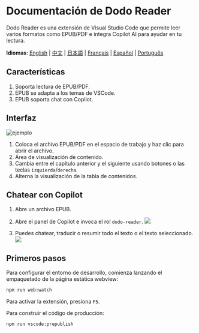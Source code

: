 # Documentación de Dodo Reader

Dodo Reader es una extensión de Visual Studio Code que permite leer varios formatos como EPUB/PDF e integra Copilot AI para ayudar en tu lectura.

**Idiomas**: [English](README.md) | [中文](README.zh-CN.md) | [日本語](README.ja.md) | [Français](README.fr.md) | [Español](README.es.md) | [Português](README.pt.md)

## Características

1. Soporta lectura de EPUB/PDF.
2. EPUB se adapta a los temas de VSCode.
3. EPUB soporta chat con Copilot.

## Interfaz

![ejemplo](https://res.vekun.com/uploads/1-1691948958974.png)

1. Coloca el archivo EPUB/PDF en el espacio de trabajo y haz clic para abrir el archivo.
2. Área de visualización de contenido.
3. Cambia entre el capítulo anterior y el siguiente usando botones o las teclas `izquierda`/`derecha`.
4. Alterna la visualización de la tabla de contenidos.

## Chatear con Copilot

1. Abre un archivo EPUB.
2. Abre el panel de Copilot e invoca el rol `dodo-reader`.
   ![](https://fe.vekun.com/pic-fly/1spqbuptr.jpg?t=1)

3. Puedes chatear, traducir o resumir todo el texto o el texto seleccionado.
   ![](https://fe.vekun.com/pic-fly/rhn70wnk.jpg)

## Primeros pasos

Para configurar el entorno de desarrollo, comienza lanzando el empaquetado de la página estática webview:

```sh
npm run web:watch
```

Para activar la extensión, presiona `F5`.

Para construir el código de producción:

```sh
npm run vscode:prepublish
```
